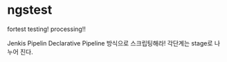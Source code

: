 # ngstest
fortest
testing!
processing!!


Jenkis Pipelin
Declarative Pipeline 방식으로 스크립팅해라!
각단계는 stage로 나누어 진다.

